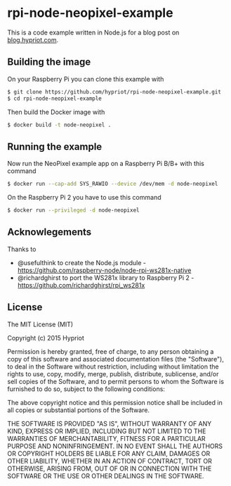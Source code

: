 # rpi-node-neopixel-example

This is a code example written in Node.js for a blog post on  [blog.hypriot.com](http://blog.hypriot.com/post/drive-neopixels-in-docker/).

## Building the image

On your Raspberry Pi you can clone this example with

```bash
$ git clone https://github.com/hypriot/rpi-node-neopixel-example.git
$ cd rpi-node-neopixel-example
```

Then build the Docker image with

```bash
$ docker build -t node-neopixel .
```

## Running the example

Now run the NeoPixel example app on a Raspberry Pi B/B+ with this command

```bash
$ docker run --cap-add SYS_RAWIO --device /dev/mem -d node-neopixel
```

On the Raspberry Pi 2 you have to use this command

```bash
$ docker run --privileged -d node-neopixel
```

## Acknowlegements

Thanks to

* @usefulthink to create the Node.js module - https://github.com/raspberry-node/node-rpi-ws281x-native
* @richardghirst to port the WS281x library to Raspberry Pi 2 - https://github.com/richardghirst/rpi_ws281x

## License

The MIT License (MIT)

Copyright (c) 2015 Hypriot

Permission is hereby granted, free of charge, to any person obtaining a copy
of this software and associated documentation files (the "Software"), to deal
in the Software without restriction, including without limitation the rights
to use, copy, modify, merge, publish, distribute, sublicense, and/or sell
copies of the Software, and to permit persons to whom the Software is
furnished to do so, subject to the following conditions:

The above copyright notice and this permission notice shall be included in all
copies or substantial portions of the Software.

THE SOFTWARE IS PROVIDED "AS IS", WITHOUT WARRANTY OF ANY KIND, EXPRESS OR
IMPLIED, INCLUDING BUT NOT LIMITED TO THE WARRANTIES OF MERCHANTABILITY,
FITNESS FOR A PARTICULAR PURPOSE AND NONINFRINGEMENT. IN NO EVENT SHALL THE
AUTHORS OR COPYRIGHT HOLDERS BE LIABLE FOR ANY CLAIM, DAMAGES OR OTHER
LIABILITY, WHETHER IN AN ACTION OF CONTRACT, TORT OR OTHERWISE, ARISING FROM,
OUT OF OR IN CONNECTION WITH THE SOFTWARE OR THE USE OR OTHER DEALINGS IN THE
SOFTWARE.
